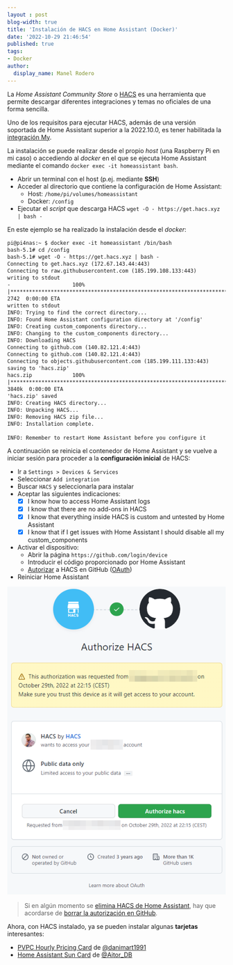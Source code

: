 ```yaml
---
layout : post
blog-width: true
title: 'Instalación de HACS en Home Assistant (Docker)'
date: '2022-10-29 21:46:54'
published: true
tags:
- Docker
author:
  display_name: Manel Rodero
---
```


La _Home Assistant Community Store_ o [HACS](https://hacs.xyz/) es una herramienta que permite descargar diferentes integraciones y temas no oficiales de una forma sencilla.

Uno de los requisitos para ejecutar HACS, además de una versión soportada de Home Assistant superior a la 2022.10.0, es tener habilitada la [integración My](https://www.home-assistant.io/integrations/my/).

La instalación se puede realizar desde el propio _host_ (una Raspberry Pi en mi caso) o accediendo al _docker_ en el que se ejecuta Home Assistant mediante el comando `docker exec -it homeassistant bash`.

* Abrir un terminal con el host (p.ej. mediante **SSH**)
* Acceder al directorio que contiene la configuración de Home Assistant:
  * Host: `/home/pi/volumes/homeassistant`
  * Docker: `/config`
* Ejecutar el _script_ que descarga HACS `wget -O - https://get.hacs.xyz | bash -`

En este ejemplo se ha realizado la instalación desde el _docker_:

```
pi@pi4nas:~ $ docker exec -it homeassistant /bin/bash
bash-5.1# cd /config
bash-5.1# wget -O - https://get.hacs.xyz | bash -
Connecting to get.hacs.xyz (172.67.143.44:443)
Connecting to raw.githubusercontent.com (185.199.108.133:443)
writing to stdout
-                    100% |************************************************************************|  2742  0:00:00 ETA
written to stdout
INFO: Trying to find the correct directory...
INFO: Found Home Assistant configuration directory at '/config'
INFO: Creating custom_components directory...
INFO: Changing to the custom_components directory...
INFO: Downloading HACS
Connecting to github.com (140.82.121.4:443)
Connecting to github.com (140.82.121.4:443)
Connecting to objects.githubusercontent.com (185.199.111.133:443)
saving to 'hacs.zip'
hacs.zip             100% |************************************************************************| 3840k  0:00:00 ETA
'hacs.zip' saved
INFO: Creating HACS directory...
INFO: Unpacking HACS...
INFO: Removing HACS zip file...
INFO: Installation complete.

INFO: Remember to restart Home Assistant before you configure it
```

A continuación se reinicia el contenedor de Home Assistant y se vuelve a iniciar sesión para proceder a la **configuración inicial** de HACS:

* Ir a `Settings > Devices & Services`
* Seleccionar `Add integration`
* Buscar `HACS` y seleccionarla para instalar
* Aceptar las siguientes indicaciones:
  * [x] I know how to access Home Assistant logs
  * [x] I know that there are no add-ons in HACS
  * [x] I know that everything inside HACS is custom and untested by Home Assistant
  * [x] I know that if I get issues with Home Assistant I should disable all my custom_components
* Activar el dispositivo:
  * Abrir la página `https://github.com/login/device`
  * Introducir el código proporcionado por Home Assistant
  * [Autorizar](https://hacs.xyz/docs/faq/github_account/) a HACS en GitHub ([OAuth](https://docs.github.com/en/developers/apps/building-oauth-apps/authorizing-oauth-apps))
* Reiniciar Home Assistant

![HACS OAuth][1]

> Si en algún momento se [elimina HACS de Home Assistant](https://hacs.xyz/docs/setup/remove/), hay que acordarse de [borrar la autorización en GitHub](https://github.com/settings/applications).

Ahora, con HACS instalado, ya se pueden instalar algunas **tarjetas** interesantes:

* [PVPC Hourly Pricing Card](https://github.com/danimart1991/pvpc-hourly-pricing-card) de [@danimart1991](https://twitter.com/danimart1991)
* [Home Assistant Sun Card](https://github.com/AitorDB/home-assistant-sun-card) de [@Aitor_DB](https://twitter.com/Aitor_DB)

[1]: /assets/img/blog/2022-10-29_image_1.png "HACS OAuth"
